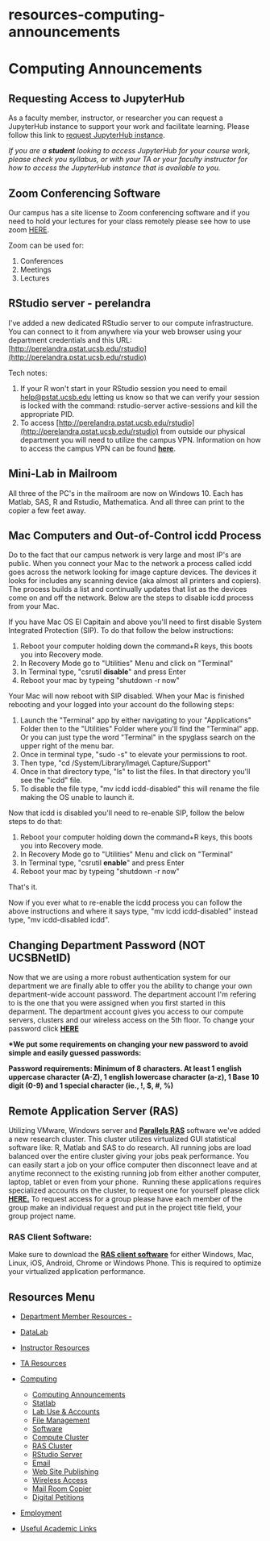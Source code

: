 # resources-computing-announcements

# Computing Announcements

## Requesting Access to JupyterHub

As a faculty member, instructor, or researcher you can request a JupyterHub instance to support your work and facilitate learning. Please follow this link to [request JupyterHub instance](https://help.lsit.ucsb.edu/hc/en-us/articles/4925937111323-Requesting-JupyterHub).

*If you are a **student** looking to access JupyterHub for your course work, please check you syllabus, or with your TA or your faculty instructor for how to access the JupyterHub instance that is available to you.*

## Zoom Conferencing Software

Our campus has a site license to Zoom conferencing software and if you need to hold your lectures for your class remotely please see how to use zoom [HERE](https://www.it.ucsb.edu/zoom-video-conferencing).

Zoom can be used for:

1. Conferences
2. Meetings
3. Lectures

## RStudio server - perelandra

I've added a new dedicated RStudio server to our compute infrastructure. You can connect to it from anywhere via your web browser using your department credentials and this URL: [http://perelandra.pstat.ucsb.edu/rstudio](http://perelandra.pstat.ucsb.edu/rstudio)

Tech notes:

1. If your R won't start in your RStudio session you need to email [help@pstat.ucsb.edu](mailto:help@pstat.ucsb.edu) letting us know so that we can verify your session is locked with the command: rstudio-server active-sessions and kill the appropriate PID.
2. To access [http://perelandra.pstat.ucsb.edu/rstudio](http://perelandra.pstat.ucsb.edu/rstudio) from outside our physical department you will need to utilize the campus VPN. Information on how to access the campus VPN can be found [**here**](https://www.ets.ucsb.edu/services/campus-vpn).

## Mini-Lab in Mailroom

All three of the PC's in the mailroom are now on Windows 10. Each has Matlab, SAS, R and Rstudio, Mathematica. And all three can print to the copier a few feet away.

## Mac Computers and Out-of-Control icdd Process

Do to the fact that our campus network is very large and most IP's are public. When you connect your Mac to the network a process called icdd goes across the network looking for image capture devices. The devices it looks for includes any scanning device (aka almost all printers and copiers). The process builds a list and continually updates that list as the devices come on and off the network. Below are the steps to disable icdd process from your Mac.

If you have Mac OS El Capitain and above you'll need to first disable System Integrated Protection (SIP). To do that follow the below instructions:

1. Reboot your computer holding down the command+R keys, this boots you into Recovery mode.
2. In Recovery Mode go to "Utilities" Menu and click on "Terminal"
3. In Terminal type, "csrutil **disable**" and press Enter
4. Reboot your mac by typeing "shutdown -r now"

Your Mac will now reboot with SIP disabled. When your Mac is finished rebooting and your logged into your account do the following steps:

1. Launch the "Terminal" app by either navigating to your "Applications" Folder then to the "Utilities" Folder where you'll find the "Terminal" app. Or you can just type the word "Terminal" in the spyglass search on the upper right of the menu bar.
2. Once in terminal type, "sudo -s" to elevate your permissions to root.
3. Then type, "cd /System/Library/Image\\ Capture/Support"
4. Once in that directory type, "ls" to list the files. In that directory you'll see the "icdd" file.
5. To disable the file type, "mv icdd icdd-disabled" this will rename the file making the OS unable to launch it.

Now that icdd is disabled you'll need to re-enable SIP, follow the below steps to do that:

1. Reboot your computer holding down the command+R keys, this boots you into Recovery mode.
2. In Recovery Mode go to "Utilities" Menu and click on "Terminal"
3. In Terminal type, "csrutil **enable**" and press Enter
4. Reboot your mac by typeing "shutdown -r now"

That's it.

Now if you ever what to re-enable the icdd process you can follow the above instructions and where it says type, "mv icdd icdd-disabled" instead type, "mv icdd-disabled icdd".

## Changing Department Password (NOT UCSBNetID)

Now that we are using a more robust authentication system for our department we are finally able to offer you the ability to change your own department-wide account password. The department account I'm refering to is the one that you were assigned when you first started in this deparment. The department account gives you access to our compute servers, clusters and our wireless access on the 5th floor. To change your password click [**HERE**](https://kingslanding.pstat.ucsb.edu/setting/changeps.php)

**\*We put some requirements on changing your new password to avoid simple and easily guessed passwords:**

**Password requirements: Minimum of 8 characters. At least 1 english uppercase character (A-Z), 1 english lowercase character (a-z), 1 Base 10 digit (0-9) and 1 special character (ie., !, $, #, %)**

## Remote Application Server (RAS)

Utilizing VMware, Windows server and [**Parallels RAS**](https://www.parallels.com/products/ras/remote-application-server/) software we've added a new research cluster. This cluster utilizes virtualized GUI statistical software like: R, Matlab and SAS to do research. All running jobs are load balanced over the entire cluster giving your jobs peak performance. You can easily start a job on your office computer then disconnect leave and at anytime reconnect to the existing running job from either another computer, laptop, tablet or even from your phone.  Running these applications requires specialized accounts on the cluster, to request one for yourself please click [**HERE.**](https://regulation.pstat.ucsb.edu/ras/request_account.htm) To request access for a group please have each member of the group make an individual request and put in the project title field, your group project name.

### RAS Client Software:

Make sure to download the [**RAS client software**](https://www.parallels.com/products/ras/download/client/) for either Windows, Mac, Linux, iOS, Android, Chrome or Windows Phone. This is required to optimize your virtualized application performance.

## Resources Menu

- [Department Member Resources -](/resources "Department Member Resources")
- [DataLab](/resources/statlab "DataLab")
- [Instructor Resources](/resources/instructor "Instructor Resources")
- [TA Resources](/resources/ta-resources "TA Resources")
- [Computing](/resources/computing "Computing")
  
  - [Computing Announcements](/resources/computing/announcements "Computing Announcements")
  - [Statlab](/resources/computing/statlab "Statlab")
  - [Lab Use &amp; Accounts](/resources/computing/lab-use "Lab Use & Accounts")
  - [File Management](/resources/computing/file-management "File Management")
  - [Software](/resources/computing/software "Software")
  - [Compute Cluster](/resources/computing/cluster "Compute Cluster")
  - [RAS Cluster](/resources/computing/ras "RAS Cluster")
  - [RStudio Server](/resources/computing/rstudio "RStudio Server")
  - [Email](/resources/computing/email "Email")
  - [Web Site Publishing](/resources/computing/website "Web Site Publishing")
  - [Wireless Access](/resources/computing/wireless "Wireless Access")
  - [Mail Room Copier](/resources/computing/copier "Mail Room Copier")
  - [Digital Petitions](/resources/computing/digital-petitions "Digital Petitions")
- [Employment](/about/employment "Employment")
- [Useful Academic Links](/resources/useful "Useful Academic Links")
